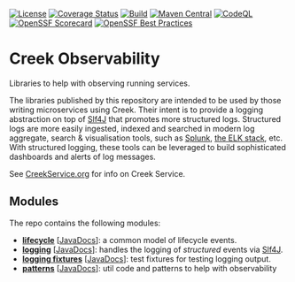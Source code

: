 [![License](https://img.shields.io/badge/License-Apache%202.0-blue.svg)](https://opensource.org/licenses/Apache-2.0)
[![Coverage Status](https://coveralls.io/repos/github/creek-service/creek-observability/badge.svg?branch=main)](https://coveralls.io/github/creek-service/creek-observability?branch=main)
[![Build](https://github.com/creek-service/creek-observability/actions/workflows/build.yml/badge.svg)](https://github.com/creek-service/creek-observability/actions/workflows/build.yml)
[![Maven Central](https://img.shields.io/maven-central/v/org.creekservice/creek-observability-logging.svg)](https://central.sonatype.dev/search?q=creek-observability-*)
[![CodeQL](https://github.com/creek-service/creek-observability/actions/workflows/codeql.yml/badge.svg)](https://github.com/creek-service/creek-observability/actions/workflows/codeql.yml)
[![OpenSSF Scorecard](https://api.securityscorecards.dev/projects/github.com/creek-service/creek-observability/badge)](https://api.securityscorecards.dev/projects/github.com/creek-service/creek-observability)
[![OpenSSF Best Practices](https://bestpractices.coreinfrastructure.org/projects/6899/badge)](https://bestpractices.coreinfrastructure.org/projects/6899)

# Creek Observability

Libraries to help with observing running services.

The libraries published by this repository are intended to be used by those writing microservices using Creek.
Their intent is to provide a logging abstraction on top of [Slf4J][slf4j] that promotes more structured logs.
Structured logs are more easily ingested, indexed and searched in modern log aggregate, search & visualisation tools, 
such as [Splunk][splunk], [the ELK stack][elk], etc.  With structured logging, these tools can be leveraged to build
sophisticated dashboards and alerts of log messages. 

See [CreekService.org](https://www.creekservice.org) for info on Creek Service.

## Modules

The repo contains the following modules:

* **[lifecycle](lifecycle)** [[JavaDocs](https://javadoc.io/doc/org.creekservice/creek-observability-lifecycle)]: a common model of lifecycle events.
* **[logging](logging)** [[JavaDocs](https://javadoc.io/doc/org.creekservice/creek-observability-logging)]: handles the logging of _structured_ events via [Slf4J][slf4j].
* **[logging fixtures](logging-fixtures)** [[JavaDocs](https://javadoc.io/doc/org.creekservice/creek-observability-logging-fixtures)]: test fixtures for testing logging output.
* **[patterns](patterns)** [[JavaDocs](https://javadoc.io/doc/org.creekservice/creek-observability-patterns)]: util code and patterns to help with observability

[slf4j]: https://www.slf4j.org
[splunk]: https://www.splunk.com
[elk]: https://www.elastic.co/what-is/elk-stack